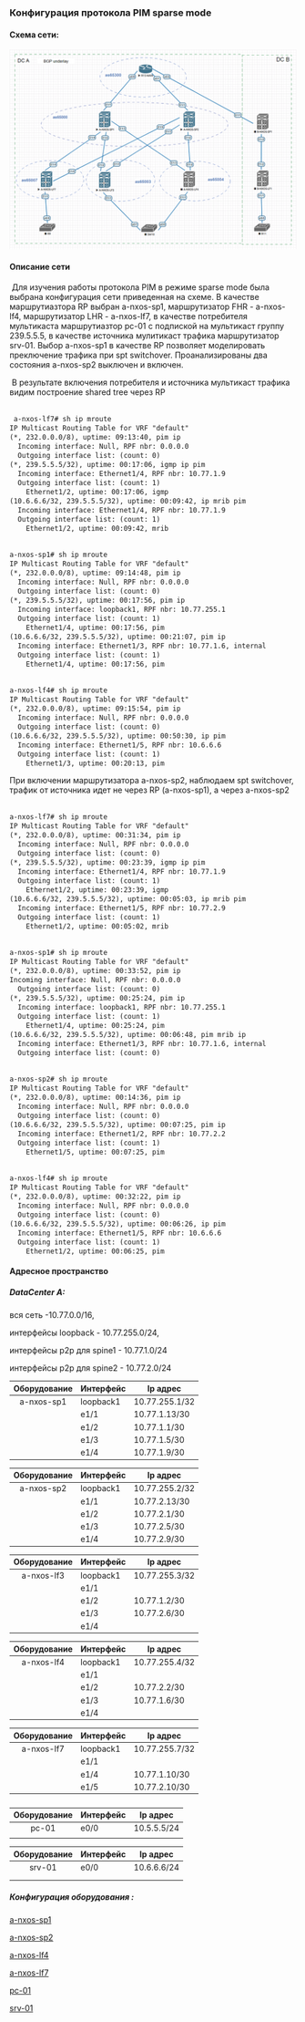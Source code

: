 ### 					  Конфигурация протокола PIM sparse mode	


#### Схема сети:

![](https://github.com/dmn111/otus1/blob/master/underlay%20bgp/%D0%A1%D1%85%D0%B5%D0%BC%D0%B0%20CLOS%20%D0%BD%D0%B0%20%D0%BE%D1%81%D0%BD%D0%BE%D0%B2%D0%B5%20%D0%BF%D1%80%D1%82%D0%BE%D0%BA%D0%BE%D0%BB%D0%B0%20BGP%20%D0%B2%20underlay%20%D1%81%D0%B5%D1%82%D0%B8.PNG)

#### Описание сети

​	Для изучения работы протокола PIM в режиме sparse mode  была выбрана конфигурация сети приведенная на схеме. В качестве маршрутиазтора RP выбран  a-nxos-sp1,  маршрутизатор FHR  - a-nxos-lf4,  маршрутизатор LHR - a-nxos-lf7, в качестве потребителя мультикаста маршрутиазтор pc-01 с подпиской на мультикаст группу 239.5.5.5,  в качестве источника мулитикаст трафика  маршрутизатор srv-01. Выбор a-nxos-sp1 в качестве RP позволяет моделировать  преключение трафика при  spt switchover. Проанализированы два состояния a-nxos-sp2 выключен и включен.

​	В результате включения потребителя  и  источника мультикаст трафика видим построение shared tree через RP

<pre><code>
 a-nxos-lf7# sh ip mroute 
IP Multicast Routing Table for VRF "default"
(*, 232.0.0.0/8), uptime: 09:13:40, pim ip 
  Incoming interface: Null, RPF nbr: 0.0.0.0
  Outgoing interface list: (count: 0)
(*, 239.5.5.5/32), uptime: 00:17:06, igmp ip pim 
  Incoming interface: Ethernet1/4, RPF nbr: 10.77.1.9
  Outgoing interface list: (count: 1)
    Ethernet1/2, uptime: 00:17:06, igmp
(10.6.6.6/32, 239.5.5.5/32), uptime: 00:09:42, ip mrib pim 
  Incoming interface: Ethernet1/4, RPF nbr: 10.77.1.9
  Outgoing interface list: (count: 1)
    Ethernet1/2, uptime: 00:09:42, mrib
</code></pre>

<pre><code>
a-nxos-sp1# sh ip mroute 
IP Multicast Routing Table for VRF "default"
(*, 232.0.0.0/8), uptime: 09:14:48, pim ip 
  Incoming interface: Null, RPF nbr: 0.0.0.0
  Outgoing interface list: (count: 0)
(*, 239.5.5.5/32), uptime: 00:17:56, pim ip 
  Incoming interface: loopback1, RPF nbr: 10.77.255.1
  Outgoing interface list: (count: 1)
    Ethernet1/4, uptime: 00:17:56, pim
(10.6.6.6/32, 239.5.5.5/32), uptime: 00:21:07, pim ip 
  Incoming interface: Ethernet1/3, RPF nbr: 10.77.1.6, internal
  Outgoing interface list: (count: 1)
    Ethernet1/4, uptime: 00:17:56, pim
</code></pre>

<pre><code>
a-nxos-lf4# sh ip mroute 
IP Multicast Routing Table for VRF "default"
(*, 232.0.0.0/8), uptime: 09:15:54, pim ip 
  Incoming interface: Null, RPF nbr: 0.0.0.0
  Outgoing interface list: (count: 0)
(10.6.6.6/32, 239.5.5.5/32), uptime: 00:50:30, ip pim 
  Incoming interface: Ethernet1/5, RPF nbr: 10.6.6.6
  Outgoing interface list: (count: 1)
    Ethernet1/3, uptime: 00:20:13, pim
</code></pre>

При включении маршрутизатора a-nxos-sp2, наблюдаем spt switchover, трафик от источника идет не через RP (a-nxos-sp1), а через a-nxos-sp2

<pre><code>
a-nxos-lf7# sh ip mroute
IP Multicast Routing Table for VRF "default"
(*, 232.0.0.0/8), uptime: 00:31:34, pim ip
  Incoming interface: Null, RPF nbr: 0.0.0.0
  Outgoing interface list: (count: 0)
(*, 239.5.5.5/32), uptime: 00:23:39, igmp ip pim
  Incoming interface: Ethernet1/4, RPF nbr: 10.77.1.9
  Outgoing interface list: (count: 1)
    Ethernet1/2, uptime: 00:23:39, igmp
(10.6.6.6/32, 239.5.5.5/32), uptime: 00:05:03, ip mrib pim
  Incoming interface: Ethernet1/5, RPF nbr: 10.77.2.9
  Outgoing interface list: (count: 1)
    Ethernet1/2, uptime: 00:05:02, mrib
</code></pre>

<pre><code>
a-nxos-sp1# sh ip mroute
IP Multicast Routing Table for VRF "default"
(*, 232.0.0.0/8), uptime: 00:33:52, pim ip
Incoming interface: Null, RPF nbr: 0.0.0.0
  Outgoing interface list: (count: 0)  
(*, 239.5.5.5/32), uptime: 00:25:24, pim ip
  Incoming interface: loopback1, RPF nbr: 10.77.255.1
  Outgoing interface list: (count: 1)
    Ethernet1/4, uptime: 00:25:24, pim
(10.6.6.6/32, 239.5.5.5/32), uptime: 00:06:48, pim mrib ip
  Incoming interface: Ethernet1/3, RPF nbr: 10.77.1.6, internal
  Outgoing interface list: (count: 0)
</code></pre>

<pre><code>
a-nxos-sp2# sh ip mroute
IP Multicast Routing Table for VRF "default"
(*, 232.0.0.0/8), uptime: 00:14:36, pim ip
  Incoming interface: Null, RPF nbr: 0.0.0.0
  Outgoing interface list: (count: 0)
(10.6.6.6/32, 239.5.5.5/32), uptime: 00:07:25, pim ip
  Incoming interface: Ethernet1/2, RPF nbr: 10.77.2.2
  Outgoing interface list: (count: 1)
    Ethernet1/5, uptime: 00:07:25, pim
</code></pre>

<pre><code>
a-nxos-lf4# sh ip mroute
IP Multicast Routing Table for VRF "default"
(*, 232.0.0.0/8), uptime: 00:32:22, pim ip
  Incoming interface: Null, RPF nbr: 0.0.0.0
  Outgoing interface list: (count: 0)
(10.6.6.6/32, 239.5.5.5/32), uptime: 00:06:26, ip pim
  Incoming interface: Ethernet1/5, RPF nbr: 10.6.6.6
  Outgoing interface list: (count: 1)
    Ethernet1/2, uptime: 00:06:25, pim
</code></pre>

#### Адресное пространство

##### DataCenter A:   

вся сеть -10.77.0.0/16,   

интерфейсы loopback  - 10.77.255.0/24, 

интерфейсы p2p  для spine1  - 10.77.1.0/24 

интерфейсы p2p  для spine2  - 10.77.2.0/24 

| Оборудование | Интерфейс | Ip адрес       |
| :----------: | --------- | -------------- |
|  a-nxos-sp1  | loopback1 | 10.77.255.1/32 |
|              | e1/1      | 10.77.1.13/30  |
|              | e1/2      | 10.77.1.1/30   |
|              | e1/3      | 10.77.1.5/30   |
|              | e1/4      | 10.77.1.9/30   |


| Оборудование | Интерфейс | Ip адрес       |
| :----------: | --------- | -------------- |
|  a-nxos-sp2  | loopback1 | 10.77.255.2/32 |
|              | e1/1      | 10.77.2.13/30  |
|              | e1/2      | 10.77.2.1/30   |
|              | e1/3      | 10.77.2.5/30   |
|              | e1/4      | 10.77.2.9/30   |

| Оборудование | Интерфейс | Ip адрес       |
| :----------: | --------- | -------------- |
|  a-nxos-lf3  | loopback1 | 10.77.255.3/32 |
|              | e1/1      |                |
|              | e1/2      | 10.77.1.2/30   |
|              | e1/3      | 10.77.2.6/30   |
|              | e1/4      |                |

| Оборудование | Интерфейс | Ip адрес       |
| :----------: | --------- | -------------- |
|  a-nxos-lf4  | loopback1 | 10.77.255.4/32 |
|              | e1/1      |                |
|              | e1/2      | 10.77.2.2/30   |
|              | e1/3      | 10.77.1.6/30   |
|              | e1/4      |                |

| Оборудование | Интерфейс | Ip адрес       |
| :----------: | --------- | -------------- |
|  a-nxos-lf7  | loopback1 | 10.77.255.7/32 |
|              | e1/1      |                |
|              | e1/4      | 10.77.1.10/30  |
|              | e1/5      | 10.77.2.10/30  |

##### 

| Оборудование | Интерфейс | Ip адрес    |
| :----------: | --------- | ----------- |
|    pc-01     | e0/0      | 10.5.5.5/24 |
|              |           |             |

| Оборудование | Интерфейс | Ip адрес    |
| :----------: | --------- | ----------- |
|    srv-01    | e0/0      | 10.6.6.6/24 |
|              |           |             |
|              |           |             |



##### Конфигурация оборудования :

[a-nxos-sp1](https://github.com/dmn111/otus1/blob/master/multicast/a-nxos-sp1.conf.md)

[a-nxos-sp2](https://github.com/dmn111/otus1/blob/master/multicast/a-nxos-sp2.conf.md)

[a-nxos-lf4](https://github.com/dmn111/otus1/blob/master/multicast/a-nxos-lf4.conf.md)

[a-nxos-lf7](https://github.com/dmn111/otus1/blob/master/multicast/a-nxos-lf7.conf.md)

[pc-01](https://github.com/dmn111/otus1/blob/master/multicast/pc-01.conf.md)

[srv-01](https://github.com/dmn111/otus1/blob/master/multicast/srv-01.conf.md)

